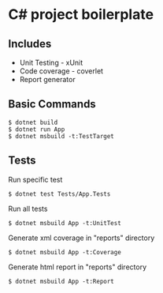 # C# project boilerplate

## Includes
* Unit Testing - xUnit
* Code coverage - coverlet
* Report generator

## Basic Commands

```
$ dotnet build
$ dotnet run App
$ dotnet msbuild -t:TestTarget

```
## Tests
Run specific test
```
$ dotnet test Tests/App.Tests
```

Run all tests
```
$ dotnet msbuild App -t:UnitTest
```

Generate xml coverage in "reports" directory
```
$ dotnet msbuild App -t:Coverage
```

Generate html report in "reports" directory
```
$ dotnet msbuild App -t:Report
```
